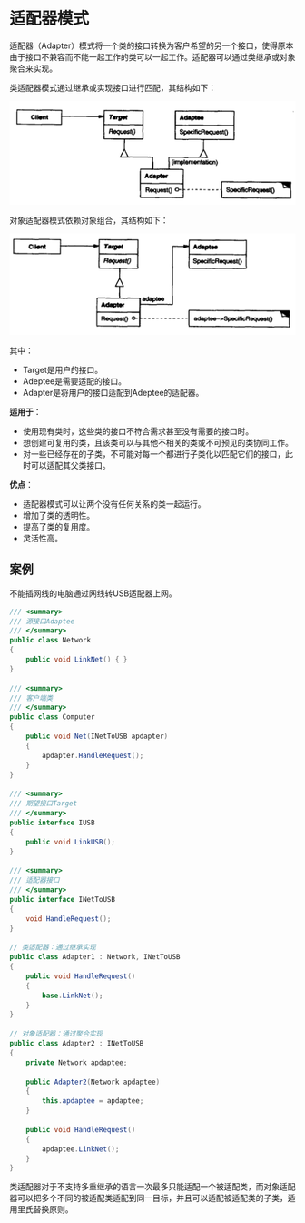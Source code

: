# 适配器模式

适配器（Adapter）模式将一个类的接口转换为客户希望的另一个接口，使得原本由于接口不兼容而不能一起工作的类可以一起工作。适配器可以通过类继承或对象聚合来实现。

类适配器模式通过继承或实现接口进行匹配，其结构如下：

![类适配器模式结构](../面对对象编程图解/类适配器模式结构.png)

对象适配器模式依赖对象组合，其结构如下：

![对象适配器模式结构](../面对对象编程图解/对象适配器模式结构.png)

其中：

- Target是用户的接口。
- Adeptee是需要适配的接口。
- Adapter是将用户的接口适配到Adeptee的适配器。

**适用于**：

- 使用现有类时，这些类的接口不符合需求甚至没有需要的接口时。
- 想创建可复用的类，且该类可以与其他不相关的类或不可预见的类协同工作。
- 对一些已经存在的子类，不可能对每一个都进行子类化以匹配它们的接口，此时可以适配其父类接口。

**优点**：

- 适配器模式可以让两个没有任何关系的类一起运行。
- 增加了类的透明性。
- 提高了类的复用度。
- 灵活性高。

## 案例

不能插网线的电脑通过网线转USB适配器上网。

``` csharp
/// <summary>
/// 源接口Adaptee
/// </summary>
public class Network
{
    public void LinkNet() { }
}

/// <summary>
/// 客户端类
/// </summary>
public class Computer
{
    public void Net(INetToUSB apdapter)
    {
        apdapter.HandleRequest();
    }
}

/// <summary>
/// 期望接口Target
/// </summary>
public interface IUSB
{
    public void LinkUSB();
}

/// <summary>
/// 适配器接口
/// </summary>
public interface INetToUSB
{
    void HandleRequest();
}

// 类适配器：通过继承实现
public class Adapter1 : Network, INetToUSB
{
    public void HandleRequest()
    {
        base.LinkNet();
    }
}

// 对象适配器：通过聚合实现
public class Adapter2 : INetToUSB
{
    private Network apdaptee;

    public Adapter2(Network apdaptee)
    {
        this.apdaptee = apdaptee;
    }

    public void HandleRequest()
    {
        apdaptee.LinkNet();
    }
}
```

类适配器对于不支持多重继承的语言一次最多只能适配一个被适配类，而对象适配器可以把多个不同的被适配类适配到同一目标，并且可以适配被适配类的子类，适用里氏替换原则。